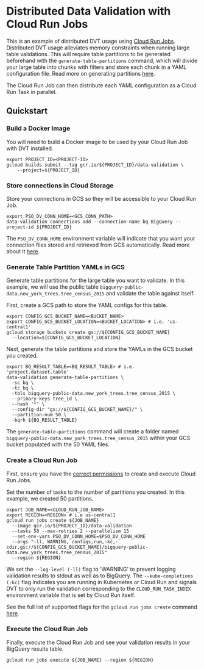 # Distributed Data Validation with Cloud Run Jobs

This is an example of distributed DVT usage using [Cloud Run Jobs](https://cloud.google.com/run/docs/create-jobs). Distributed DVT usage alleviates memory constraints when running large table validations. This will require table partitions to be generated beforehand with the `generate-table-partitions` command, which will divide your large table into chunks with filters and store each chunk in a YAML configuration file. Read more on generating partitions [here](https://github.com/GoogleCloudPlatform/professional-services-data-validator?#generate-table-partitions-for-large-table-row-validations).

The Cloud Run Job can then distribute each YAML configuration as a Cloud Run Task in parallel.

## Quickstart

### Build a Docker Image

You will need to build a Docker image to be used by your Cloud Run Job with DVT installed.

```
export PROJECT_ID=<PROJECT-ID>
gcloud builds submit --tag gcr.io/${PROJECT_ID}/data-validation \
    --project=${PROJECT_ID}
```

### Store connections in Cloud Storage

Store your connections in GCS so they will be accessible to your Cloud Run Job.

```
export PSO_DV_CONN_HOME=<GCS_CONN_PATH>
data-validation connections add --connection-name bq BigQuery --project-id ${PROJECT_ID}
```

The `PSO_DV_CONN_HOME` environment variable will indicate that you want your connection files stored and retrieved from GCS automatically. Read more about it [here](https://github.com/GoogleCloudPlatform/professional-services-data-validator/blob/develop/docs/connections.md#gcs-connection-management-recommended).

### Generate Table Partition YAMLs in GCS

Generate table partitions for the large table you want to validate. In this example, we will use the public table `bigquery-public-data.new_york_trees.tree_census_2015`
and validate the table against itself.

First, create a GCS path to store the YAML configs for this table.

```
export CONFIG_GCS_BUCKET_NAME=<BUCKET_NAME>
export CONFIG_GCS_BUCKET_LOCATION=<BUCKET_LOCATION> # i.e. 'us-central1'
gcloud storage buckets create gs://${CONFIG_GCS_BUCKET_NAME} 
  --location=${CONFIG_GCS_BUCKET_LOCATION}
```

Next, generate the table partitions and store the YAMLs in the GCS bucket you created.

```
export BQ_RESULT_TABLE=<BQ_RESULT_TABLE> # i.e. 'project.dataset.table'
data-validation generate-table-partitions \
  -sc bq \
  -tc bq \
  -tbls bigquery-public-data.new_york_trees.tree_census_2015 \
  --primary-keys tree_id \
  --hash '*' \
  --config-dir "gs://${CONFIG_GCS_BUCKET_NAME}/" \
  --partition-num 50 \
  -bqrh ${BQ_RESULT_TABLE}
```

The `generate-table-partitions` command will create a folder named `bigquery-public-data.new_york_trees.tree_census_2015` within your GCS bucket populated with the 50 YAML files.

### Create a Cloud Run Job

First, ensure you have the [correct permissions](https://cloud.google.com/run/docs/create-jobs#iam_permissions_required_to_create_and_execute) to create and
execute Cloud Run Jobs.

Set the number of tasks to the number of partitions you created. In this example, we created 50 partitions.

```
export JOB_NAME=<CLOUD_RUN_JOB_NAME>
export REGION=<REGION> # i.e us-central1
gcloud run jobs create ${JOB_NAME} 
  --image gcr.io/${PROJECT_ID}/data-validation 
  --tasks 50 --max-retries 2 --parallelism 15 
  --set-env-vars PSO_DV_CONN_HOME=$PSO_DV_CONN_HOME 
  --args "-ll, WARNING, configs,run,-kc,-cdir,gs://${CONFIG_GCS_BUCKET_NAME}/bigquery-public-data.new_york_trees.tree_census_2015"
  --region ${REGION}
```

We set the `--log-level (-ll)` flag to 'WARNING' to prevent logging validation results to stdout as well as to BigQuery. The `--kube-completions (-kc)` flag indicates you are running in Kubernetes or Cloud Run and signals DVT to only run the validation corresponding to the `CLOUD_RUN_TASK_INDEX` environment variable that is set by Cloud Run itself.

See the full list of supported flags for the `gcloud run jobs create` command [here](https://cloud.google.com/sdk/gcloud/reference/run/jobs/create).

### Execute the Cloud Run Job

Finally, execute the Cloud Run Job and see your validation results in your BigQuery results table.

```
gcloud run jobs execute ${JOB_NAME} --region ${REGION}
```
